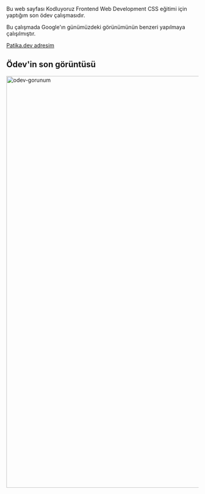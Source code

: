 Bu web sayfası Kodluyoruz Frontend Web Development CSS eğitimi için yaptığım son ödev çalışmasıdır.

Bu çalışmada Google'ın günümüzdeki görünümünün benzeri yapılmaya çalışılmıştır.

<a href="https://app.patika.dev/karacatufan">Patika.dev adresim</a>


<h2> Ödev'in son görüntüsü </h2>

<img src="https://i.hizliresim.com/bmz80kd.PNG" alt="odev-gorunum" width="1080px">

